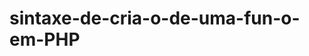 # sintaxe-de-cria-o-de-uma-fun-o-em-PHP

<?php
 $num1 = 10;
 $num2 = 15;

 $num3 = soma($num1,$num2);
 imprimir_resultado($num3);


 function soma($numero1, $numero2)
 {
	return $numero1 + $numero2;
 }
 function imprimir_resultado($numero)
 {
	echo "O resultado da operação é igual a: " . $numero;
 }
